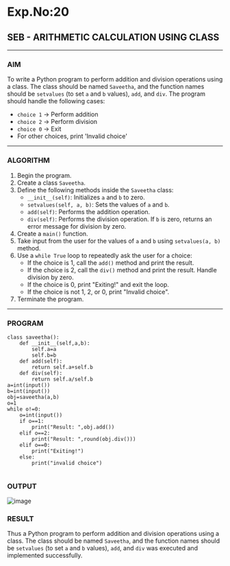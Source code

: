 # Exp.No:20  
## SEB - ARITHMETIC CALCULATION USING CLASS

---

### AIM  
To write a Python program to perform addition and division operations using a class. The class should be named `Saveetha`, and the function names should be `setvalues` (to set `a` and `b` values), `add`, and `div`. The program should handle the following cases:  
- `choice 1` → Perform addition  
- `choice 2` → Perform division  
- `choice 0` → Exit  
- For other choices, print 'Invalid choice'

---

### ALGORITHM

1. Begin the program.  
2. Create a class `Saveetha`.  
3. Define the following methods inside the `Saveetha` class:  
   - `__init__(self)`: Initializes `a` and `b` to zero.  
   - `setvalues(self, a, b)`: Sets the values of `a` and `b`.  
   - `add(self)`: Performs the addition operation.  
   - `div(self)`: Performs the division operation. If `b` is zero, returns an error message for division by zero.  
4. Create a `main()` function.  
5. Take input from the user for the values of `a` and `b` using `setvalues(a, b)` method.  
6. Use a `while True` loop to repeatedly ask the user for a choice:  
   - If the choice is 1, call the `add()` method and print the result.  
   - If the choice is 2, call the `div()` method and print the result. Handle division by zero.  
   - If the choice is 0, print "Exiting!" and exit the loop.  
   - If the choice is not 1, 2, or 0, print "Invalid choice".  
7. Terminate the program.

---

### PROGRAM

```
class saveetha():
    def __init__(self,a,b):
        self.a=a
        self.b=b
    def add(self):
        return self.a+self.b
    def div(self):
        return self.a/self.b
a=int(input())
b=int(input())
obj=saveetha(a,b)
o=1
while o!=0:
    o=int(input())
    if o==1:
        print("Result: ",obj.add())
    elif o==2:
        print("Result: ",round(obj.div()))
    elif o==0:
        print("Exiting!")
    else:
        print("invalid choice")


```

### OUTPUT
![image](https://github.com/user-attachments/assets/a83a6b9a-1911-4b61-896e-5bc33c212da0)

### RESULT
Thus a Python program to perform addition and division operations using a class. The class should be named `Saveetha`, and the function names should be `setvalues` (to set `a` and `b` values), `add`, and `div` was executed and implemented successfully.
